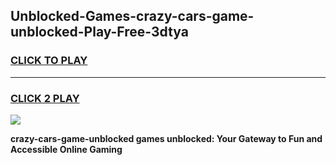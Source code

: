 
## Unblocked-Games-crazy-cars-game-unblocked-Play-Free-3dtya
<h3>
<a href="https://premium76.site?title=crazy-cars-game-unblocked&ref=23A">CLICK TO PLAY</a></h3>
<hr>

<h3>
<a href="https://premium76.site?title=crazy-cars-game-unblocked&ref=23A">CLICK 2 PLAY</a>
  
</h3>

<a href="https://premium76.site?title=crazy-cars-game-unblocked&ref=23A"><img src="https://clearcache.store/games.png"></a>


**crazy-cars-game-unblocked games unblocked: Your Gateway to Fun and Accessible Online Gaming**
